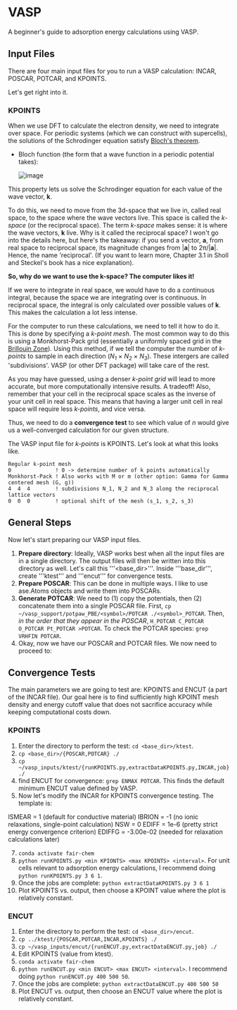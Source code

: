 # VASP

A beginner's guide to adsorption energy calculations using VASP.

## Input Files

There are four main input files for you to run a VASP calculation: INCAR, POSCAR, POTCAR, and KPOINTS.

Let's get right into it.

### KPOINTS

When we use DFT to calculate the electron density, we need to integrate over space. For periodic systems (which we can construct with supercells), the solutions of the Schrodinger equation satisfy [Bloch's theorem](https://en.wikipedia.org/wiki/Bloch%27s_theorem).

* Bloch function (the form that a wave function in a periodic potential takes):

  ![image](https://github.com/user-attachments/assets/6e0966cb-0ffe-4b77-bb4f-5ad730a563d5)

This property lets us solve the Schrodinger equation for each value of the wave vector, **k**.

To do this, we need to move from the 3d-space that we live in, called real space, to the space where the wave vectors live. This space is called the *k-space* (or the reciprocal space). The term *k-space* makes sense: it is where the wave vectors, **k** live. Why is it called the reciprocal space? I won't go into the details here, but here's the takeaway: if you send a vector, **a**, from real space to reciprocal space, its magnitude changes from |**a**| to 2π/|**a**|. Hence, the name 'reciprocal'. (If you want to learn more, Chapter 3.1 in Sholl and Steckel's book has a nice explanation).

**So, why do we want to use the k-space? The computer likes it!**

If we were to integrate in real space, we would have to do a continuous integral, because the space we are integrating over is continuous. In reciprocal space, the integral is only calculated over possible values of **k**. This makes the calculation a lot less intense.

For the computer to run these calculations, we need to tell it how to do it. This is done by specifying a *k-point mesh*. The most common way to do this is using a Monkhorst-Pack grid (essentially a uniformly spaced grid in the [Brillouin Zone](https://en.wikipedia.org/wiki/Brillouin_zone)). Using this method, if we tell the computer the number of *k-points* to sample in each direction (_N<sub>1</sub>_ × _N<sub>2</sub>_ × _N<sub>3</sub>_). These intergers are called 'subdivisions'. VASP (or other DFT package) will take care of the rest.

As you may have guessed, using a denser *k-point grid* will lead to more accurate, but more computationally intensive results. A tradeoff! Also, remember that your cell in the reciprocal space scales as the inverse of your unit cell in real space. This means that having a larger unit cell in real space will require less *k-points*, and vice versa.

Thus, we need to do a **convergence test** to see which value of *n* would give us a well-converged calculation for our given structure.

The VASP input file for _k-points_ is KPOINTS. Let's look at what this looks like.

```
Regular k-point mesh
0              ! 0 -> determine number of k points automatically
Monkhorst-Pack ! Also works with M or m (other option: Gamma for Gamma centered mesh (G, g))
4  4  4        ! subdivisions N_1, N_2 and N_3 along the reciprocal lattice vectors
0  0  0        ! optional shift of the mesh (s_1, s_2, s_3)
```

## General Steps
Now let's start preparing our VASP input files.

1. **Prepare directory**: Ideally, VASP works best when all the input files are in a single directory. The output files will then be written into this directory as well. Let's call this '''<base_dir>'''. Inside '''base_dir''', create '''ktest''' and '''encut''' for convergence tests.
2. **Prepare POSCAR**: This can be done in multiple ways. I like to use ase.Atoms objects and write them into POSCARs.
3. **Generate POTCAR**: We need to (1) copy the potentials, then (2) concatenate them into a single POSCAR file. First, ```cp ~/vasp_support/potpaw_PBE/<symbol>/POTCAR ./<symbol>_POTCAR```. Then, *in the order that they appear in the POSCAR*, ```H_POTCAR C_POTCAR O_POTCAR Pt_POTCAR >POTCAR```. To check the POTCAR species: ```grep VRHFIN POTCAR```.
4. Okay, now we have our POSCAR and POTCAR files. We now need to proceed to:

## Convergence Tests

The main parameters we are going to test are: KPOINTS and ENCUT (a part of the INCAR file). Our goal here is to find sufficiently high KPOINT mesh density and energy cutoff value that does not sacrifice accuracy while keeping computational costs down.

### KPOINTS
1. Enter the directory to perform the test: ```cd <base_dir>/ktest```.
2. ```cp <base_dir>/{POSCAR,POTCAR} ./```
3. ```cp ~/vasp_inputs/ktest/{runKPOINTS.py,extractDataKPOINTS.py,INCAR,job} ./```
4. find ENCUT for convergence: ```grep ENMAX POTCAR```. This finds the default minimum ENCUT value defined by VASP.
5. Now let's modify the INCAR for KPOINTS convergence testing. The template is:
   
 ISMEAR = 1 (default for conductive material)
 IBRION = -1 (no ionic relaxations, single-point calculation)
 NSW = 0
 EDIFF = 1e-6 (pretty strict energy convergence criterion)
 EDIFFG = -3.00e-02 (needed for relaxation calculations later)
 
7. ```conda activate fair-chem```
8. ```python runKPOINTS.py <min KPIONTS> <max KPOINTS> <interval>```. For unit cells relevant to adsorption energy calculations, I recommend doing ```python runKPOINTS.py 3 6 1```.
9. Once the jobs are complete: ```python extractDataKPOINTS.py 3 6 1```
10. Plot KPOINTS vs. output, then choose a KPOINT value where the plot is relatively constant.

### ENCUT
1. Enter the directory to perform the test: ```cd <base_dir>/encut```.
2. ```cp ../ktest/{POSCAR,POTCAR,INCAR,KPOINTS} ./```
3. ```cp ~/vasp_inputs/encut/{runENCUT.py,extractDataENCUT.py,job} ./```
4. Edit KPOINTS (value from ktest).
5. ```conda activate fair-chem```
6. ```python runENCUT.py <min ENCUT> <max ENCUT> <interval>```. I recommend doing ```python runENCUT.py 400 500 50```.
9. Once the jobs are complete: ```python extractDataENCUT.py 400 500 50```
10. Plot ENCUT vs. output, then choose an ENCUT value where the plot is relatively constant.
